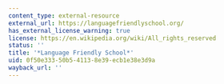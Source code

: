 ```yaml
---
content_type: external-resource
external_url: https://languagefriendlyschool.org/
has_external_license_warning: true
license: https://en.wikipedia.org/wiki/All_rights_reserved
status: ''
title: '*Language Friendly School*'
uid: 0f50e333-50b5-4113-8e39-ecb1e38e3d9a
wayback_url: ''
---
```

